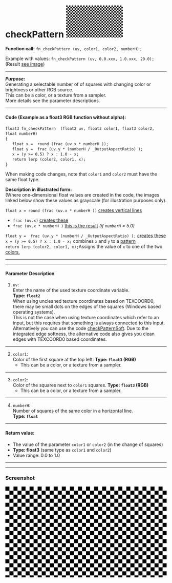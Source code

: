 # checkPattern  [![](../images/checkPattern-thumb.png)](../images/checkPattern.png)

**Function call:** `fn_checkPattern (uv, color1, color2, numberH);`  

Example with values: `fn_checkPattern (uv, 0.0.xxx, 1.0.xxx, 20.0);`
(Result [see image](../images/checkPattern.png))
  
--- 
  
***Purpose:***  
Generating a selectable number of of squares with changing color or brightness or other RGB source.    
This can be a color, or a texture from a sampler.    
More details see the parameter descriptions.  

---

#### Code (Example as a float3 RGB function without alpha):
```` Code
float3 fn_checkPattern  (float2 uv, float3 color1, float3 color2, float numberH)
{ 
   float x =  round (frac (uv.x * numberH ));
   float y =  frac (uv.y * (numberH / _OutputAspectRatio) );
   x = (y >= 0.5) ? x : 1.0 - x;
   return lerp (color2, color1, x);
}
````   
When making code changes, note that `color1` and `color2` must have the same float type.

**Description in illustrated form:**  
(Where one-dimensional float values are created in the code, 
the images linked below show these values as grayscale (for illustration purposes only).

`float x = round (frac (uv.x * numberH ))` [creates vertical lines](img/03.png)  
   - `frac (uv.x)` [creates these](img/01.png)  
   - `frac (uv.x * numberH )` [this is the result](img/02.png) *(if `numberH` = 5.0)*  
   
`float y =  frac (uv.y * (numberH / _OutputAspectRatio) );` [creates these](img/11.png)  
`x = (y >= 0.5) ? x : 1.0 - x;` combines `x` and `y` to a [pattern](img/21.png)  
 `return lerp (color2, color1, x);`Assigns the value of `x` to one of the two [colors.](img/31.png)  


---
---

#### Parameter Description  
  
   1. `uv`:  
     Enter the name of the used texture coordinate variable.  
     **Type: `float2`**  
     When using uncleaned texture coordinates based on TEXCOORD0, 
     there may be small dots on the edges of the squares (Windows based operating systems).  
     This is not the case when using texture coordinates which refer to an input, 
     but this requires that something is always connected to this input.
     Alternatively you can use the code [checkPatternSoft](checkPatternSoft.md).
     Due to the integrated edge softness, 
     the alternative code also gives you clean edges with TEXCOORD0 based coordinates.
      

---

  
   2. `color1`:  
     Color of the first square at the top left. 
     **Type: `float3` (RGB)**  
       - This can be a color, or a texture from a sampler.

  
---

   3. `color2`:  
     Color of the squares next to `color1` squares. 
     **Type: `float3` (RGB)**  
       - This can be a color, or a texture from a sampler.  

       
---

   4. `numberH`:  
     Number of squares of the same color in a horizontal line.  
     **Type: `float`**  


---

 #### Return value:
   - The value of the parameter `color1` or `color2` (in the change of squares) 
   - **Type: float3** (same type as `color1` and `color2`)    
   - Value range: 0.0 to 1.0  

 
---
---


### Screenshot  
![](../images/checkPattern.png)
